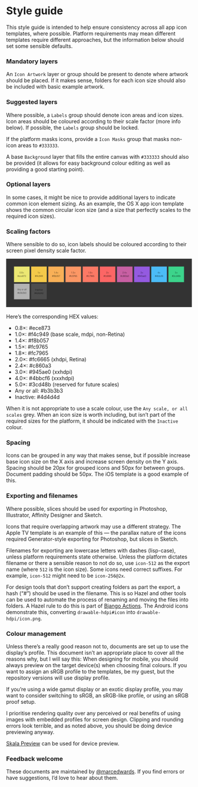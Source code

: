 # Style guide

This style guide is intended to help ensure consistency across all app icon templates, where possible. Platform requirements may mean different templates require different approaches, but the information below should set some sensible defaults.


### Mandatory layers

An `Icon Artwork` layer or group should be present to denote where artwork should be placed. If it makes sense, folders for each icon size should also be included with basic example artwork.


### Suggested layers

Where possible, a `Labels` group should denote icon areas and icon sizes. Icon areas should be coloured according to their scale factor (more info below). If possible, the `Labels` group should be locked.

If the platform masks icons, provide a `Icon Masks` group that masks non-icon areas to `#333333`.

A base `Background` layer that fills the entire canvas with `#333333` should also be provided (it allows for easy background colour editing as well as providing a good starting point).


### Optional layers

In some cases, it might be nice to provide additional layers to indicate common icon element sizing. As an example, the OS X app icon template shows the common circular icon size (and a size that perfectly scales to the required icon sizes).


### Scaling factors

Where sensible to do so, icon labels should be coloured according to their screen pixel density scale factor.

![](images/pixel-density-colours.png)

Here’s the corresponding HEX values:

- 0.8×: #ece873
- 1.0×: #f4c949 (base scale, mdpi, non-Retina)
- 1.4×: #f8b057
- 1.5×: #fc9765
- 1.8×: #fc7965
- 2.0×: #fc6665 (xhdpi, Retina)
- 2.4×: #c860a3
- 3.0×: #945ae0 (xxhdpi)
- 4.0×: #4bbcf6 (xxxhdpi)
- 5.0×: #3cd48b (reserved for future scales)
- Any or all: #b3b3b3
- Inactive: #4d4d4d

When it is not appropriate to use a scale colour, use the `Any scale, or all scales` grey. When an icon size is worth including, but isn’t part of the required sizes for the platform, it should be indicated with the `Inactive` colour.


### Spacing

Icons can be grouped in any way that makes sense, but if possible increase base icon size on the X axis and increase screen density on the Y axis. Spacing should be 20px for grouped icons and 50px for between groups. Document padding should be 50px. The iOS template is a good example of this.


### Exporting and filenames

Where possible, slices should be used for exporting in Photoshop, Illustrator, Affinity Designer and Sketch.

Icons that require overlapping artwork may use a different strategy. The Apple TV template is an example of this — the parallax nature of the icons required Generator-style exporting for Photoshop, but slices in Sketch.

Filenames for exporting are lowercase letters with dashes (lisp-case), unless platform requirements state otherwise. Unless the platform dictates filename or there a sensible reason to not do so, use `icon-512` as the export name (where `512` is the icon size). Some icons need correct suffixes. For example, `icon-512` might need to be `icon-256@2x`.

For design tools that don’t support creating folders as part the export, a hash (“#”) should be used in the filename. This is so Hazel and other tools can be used to automate the process of renaming and moving the files into folders. A Hazel rule to do this is part of [Bjango Actions](https://github.com/bjango/Bjango-Actions). The Android icons demonstrate this, converting `drawable-hdpi#icon` into `drawable-hdpi/icon.png`.


### Colour management

Unless there’s a really good reason not to, documents are set up to use the display’s profile. This document isn’t an appropriate place to cover all the reasons why, but I will say this: When designing for mobile, you should always preview on the target device(s) when choosing final colours. If you want to assign an sRGB profile to the templates, be my guest, but the repository versions will use display profile.

If you’re using a wide gamut display or an exotic display profile, you may want to consider switching to sRGB, an sRGB-like profile, or using an sRGB proof setup.

I prioritise rendering quality over any perceived or real benefits of using images with embedded profiles for screen design. Clipping and rounding errors look terrible, and as noted above, you should be doing device previewing anyway.

[Skala Preview](https://bjango.com/mac/skalapreview/) can be used for device preview.


### Feedback welcome

These documents are maintained by [@marcedwards](https://twitter.com/marcedwards). If you find errors or have suggestions, I’d love to hear about them.